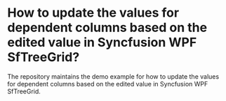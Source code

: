 # How to update the values for dependent columns based on the edited value in Syncfusion WPF SfTreeGrid?
The repository maintains the demo example for how to update the values for dependent columns based on the edited value in Syncfusion WPF SfTreeGrid.
